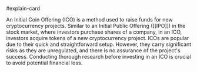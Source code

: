 #explain-card 

An Initial Coin Offering (ICO) is a method used to raise funds for new cryptocurrency projects. Similar to an Initial Public Offering ([[IPO]]) in the stock market, where investors purchase shares of a company, in an ICO, investors acquire tokens of a new cryptocurrency project. ICOs are popular due to their quick and straightforward setup. However, they carry significant risks as they are unregulated, and there is no assurance of the project's success. Conducting thorough research before investing in an ICO is crucial to avoid potential financial loss.